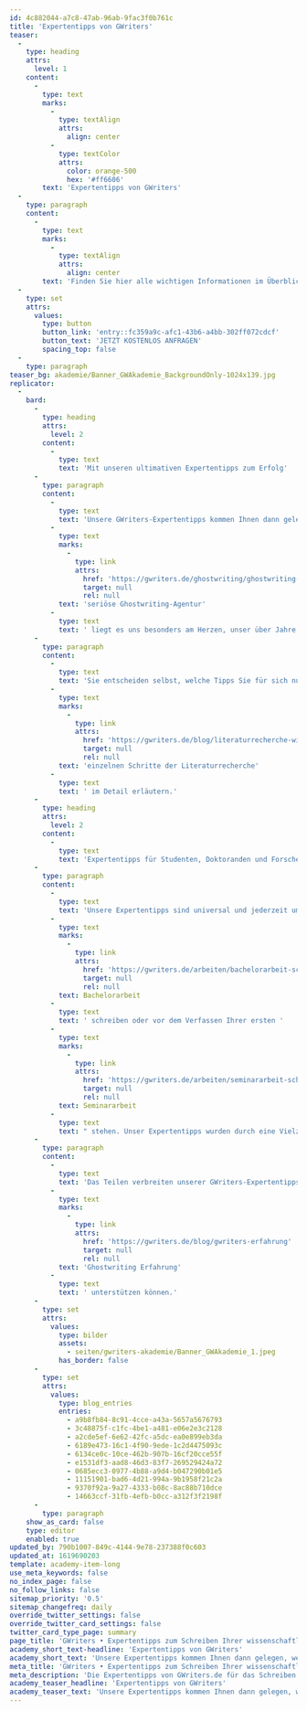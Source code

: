 ```yaml
---
id: 4c882044-a7c8-47ab-96ab-9fac3f0b761c
title: 'Expertentipps von GWriters'
teaser:
  -
    type: heading
    attrs:
      level: 1
    content:
      -
        type: text
        marks:
          -
            type: textAlign
            attrs:
              align: center
          -
            type: textColor
            attrs:
              color: orange-500
              hex: '#ff6606'
        text: 'Expertentipps von GWriters'
  -
    type: paragraph
    content:
      -
        type: text
        marks:
          -
            type: textAlign
            attrs:
              align: center
        text: 'Finden Sie hier alle wichtigen Informationen im Überblick. Benötigen Sie weitere Unterstützung?'
  -
    type: set
    attrs:
      values:
        type: button
        button_link: 'entry::fc359a9c-afc1-43b6-a4bb-302ff072cdcf'
        button_text: 'JETZT KOSTENLOS ANFRAGEN'
        spacing_top: false
  -
    type: paragraph
teaser_bg: akademie/Banner_GWAkademie_BackgroundOnly-1024x139.jpg
replicator:
  -
    bard:
      -
        type: heading
        attrs:
          level: 2
        content:
          -
            type: text
            text: 'Mit unseren ultimativen Expertentipps zum Erfolg'
      -
        type: paragraph
        content:
          -
            type: text
            text: 'Unsere GWriters-Expertentipps kommen Ihnen dann gelegen, wenn Sie in unseren anderen Kategorien keine Antworten auf Ihre Fragen finden konnten. Durch ihre langjährige Erfahrung mit in Forschung und Wissenschaft sind unsere akademischen Ghostwriter zu wahren Experten in der Erstellung wissenschaftlicher Arbeiten geworden. Als '
          -
            type: text
            marks:
              -
                type: link
                attrs:
                  href: 'https://gwriters.de/ghostwriting/ghostwriting-agentur'
                  target: null
                  rel: null
            text: 'seriöse Ghostwriting-Agentur'
          -
            type: text
            text: ' liegt es uns besonders am Herzen, unser über Jahre akkumuliertes Wissen mit unseren Kunden und Besuchern zu teilen, denn die Methodologie ist eine der wichtigsten Disziplinen während des Studiums.'
      -
        type: paragraph
        content:
          -
            type: text
            text: 'Sie entscheiden selbst, welche Tipps Sie für sich nutzen möchten. Somit finden Sie Ihre ganz eigene Strategie, die Sie zum Erfolg bringt. Damit dies gelingt, haben wir unsere Expertentipps mi anschaulichen und praxisnahen Beispielen vertieft, die Ihnen eine direkte Handlungsempfehlung zur Umsetzung in Ihrer wissenschaftlichen Arbeit geben. Die Literaturrecherche ist beispielsweise häufig ein langwieriger Prozess, auf den wir ausführlich eingehen und die '
          -
            type: text
            marks:
              -
                type: link
                attrs:
                  href: 'https://gwriters.de/blog/literaturrecherche-wissenschaftliche-quellen'
                  target: null
                  rel: null
            text: 'einzelnen Schritte der Literaturrecherche'
          -
            type: text
            text: ' im Detail erläutern.'
      -
        type: heading
        attrs:
          level: 2
        content:
          -
            type: text
            text: 'Expertentipps für Studenten, Doktoranden und Forscher'
      -
        type: paragraph
        content:
          -
            type: text
            text: 'Unsere Expertentipps sind universal und jederzeit umsetzbar auch wenn Sie bereits kurz vor der Abgabe Ihrer wissenschaftlichen Arbeit stehen. Ganz gleich, ob Sie aktuell Ihre '
          -
            type: text
            marks:
              -
                type: link
                attrs:
                  href: 'https://gwriters.de/arbeiten/bachelorarbeit-schreiben-lassen'
                  target: null
                  rel: null
            text: Bachelorarbeit
          -
            type: text
            text: ' schreiben oder vor dem Verfassen Ihrer ersten '
          -
            type: text
            marks:
              -
                type: link
                attrs:
                  href: 'https://gwriters.de/arbeiten/seminararbeit-schreiben-lassen'
                  target: null
                  rel: null
            text: Seminararbeit
          -
            type: text
            text: " stehen. Unser Expertentipps wurden durch eine Vielzahl von akademischen Ghostwritern zusammengetragen und in der Praxis validiert, sodass wir Ihnen die bestmögliche Unterstützung beim Verfassen Ihrer wissenschaftlichen Arbeit bieten können.\_"
      -
        type: paragraph
        content:
          -
            type: text
            text: 'Das Teilen verbreiten unserer GWriters-Expertentipps ist ausdrücklich erlaubt! Wir sind glücklich über jeden Studenten, den wir durch unsere langjährige '
          -
            type: text
            marks:
              -
                type: link
                attrs:
                  href: 'https://gwriters.de/blog/gwriters-erfahrung'
                  target: null
                  rel: null
            text: 'Ghostwriting Erfahrung'
          -
            type: text
            text: ' unterstützen können.'
      -
        type: set
        attrs:
          values:
            type: bilder
            assets:
              - seiten/gwriters-akademie/Banner_GWAkademie_1.jpeg
            has_border: false
      -
        type: set
        attrs:
          values:
            type: blog_entries
            entries:
              - a9b8fb84-8c91-4cce-a43a-5657a5676793
              - 3c48875f-c1fc-4be1-a481-e06e2e3c2128
              - a2cde5ef-6e62-42fc-a5dc-ea0e899eb3da
              - 6189e473-16c1-4f90-9ede-1c2d4475093c
              - 6134ce0c-10ce-462b-907b-16cf20cce55f
              - e1531df3-aad8-46d3-83f7-269529424a72
              - 0685ecc3-0977-4b88-a9d4-b047290b01e5
              - 11151901-bad6-4d21-994a-9b1958f21c2a
              - 9370f92a-9a27-4333-b08c-8ac88b710dce
              - 14663ccf-31fb-4efb-b0cc-a312f3f2198f
      -
        type: paragraph
    show_as_card: false
    type: editor
    enabled: true
updated_by: 790b1007-849c-4144-9e78-237388f0c603
updated_at: 1619690203
template: academy-item-long
use_meta_keywords: false
no_index_page: false
no_follow_links: false
sitemap_priority: '0.5'
sitemap_changefreq: daily
override_twitter_settings: false
override_twitter_card_settings: false
twitter_card_type_page: summary
page_title: 'GWriters • Expertentipps zum Schreiben Ihrer wissenschaftlichen Arbeit'
academy_short_text-headline: 'Expertentipps von GWriters'
academy_short_text: 'Unsere Expertentipps kommen Ihnen dann gelegen, wenn Sie in unseren anderen Kategorien keine Antworten auf Ihre Fragen finden konnten. Diese können in jeder Phase Ihrer Abschlussarbeit angewandt werden und bieten Ihnen auch in sehr schwierigen Situation zielgerichtete Lösungsmöglichkeiten an.'
meta_title: 'GWriters • Expertentipps zum Schreiben Ihrer wissenschaftlichen Arbeit'
meta_description: 'Die Expertentipps von GWriters.de für das Schreiben Ihrer Bachelorarbeit, Seminararbeit oder Masterarbeit von unseren akademischen Ghostwritern.'
academy_teaser_headline: 'Expertentipps von GWriters'
academy_teaser_text: 'Unsere Expertentipps kommen Ihnen dann gelegen, wenn Sie in unseren anderen Kategorien keine Antworten auf Ihre Fragen finden konnten. Diese können in jeder Phase Ihrer Abschlussarbeit angewandt werden und bieten Ihnen auch in sehr schwierigen Situation zielgerichtete Lösungsmöglichkeiten an.'
---
```

